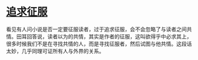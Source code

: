 # [追求征服](https://github.com/miss-shiyi/miss-shiyi/issues/64)

看见有人问小说是否一定要征服读者，过于追求征服，会不会忽略了与读者之间共情。田耳回答说，读者以为的共情，其实是作者的征服，这叫欲得乎中必求其上，很多时候我们不是在寻找共情的人，而是寻找征服者，然后试图与他共情。这段话太妙，几乎同理可证所有人与外界的关系。 ​